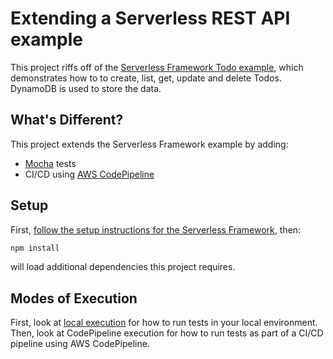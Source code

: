 # Extending a Serverless REST API example

This project riffs off of the [Serverless Framework Todo example](https://github.com/serverless/examples/tree/master/aws-node-rest-api-with-dynamodb), which demonstrates how to to create, list, get, update and delete Todos. DynamoDB is used to store the data.

## What's Different?
This project extends the Serverless Framework example by adding:

* [Mocha](https://mochajs.org/) tests 
* CI/CD using [AWS CodePipeline](https://aws.amazon.com/codepipeline/) 


## Setup
First, [follow the setup instructions for the Serverless Framework](https://serverless.com/framework/docs/providers/aws/guide/installation/), then:
```bash
npm install
```
will load additional dependencies this project requires.

## Modes of Execution
First, look at [local execution](local.md) for how to run tests in your local environment.  Then, look at CodePipeline execution for how to run tests as part of a CI/CD pipeline using AWS CodePipeline.


